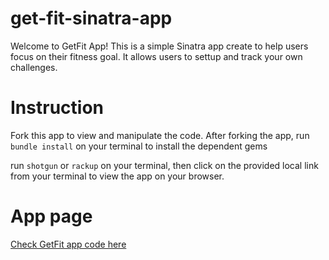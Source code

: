 # get-fit-sinatra-app

Welcome to GetFit App!
This is a simple Sinatra app create to help users focus on their fitness goal. It  allows users to settup and track your own challenges.

# Instruction

Fork this app to view and manipulate the code.
After forking the app, run  `bundle install` on your terminal to install the dependent gems

run `shotgun` or `rackup` on your terminal, then click on the provided local link from your terminal to view the app on your browser.

# App page

<a href= "https://github.com/vanessuniq/get-fit-sinatra-app" target= "_blank"> Check GetFit app code here </a>
